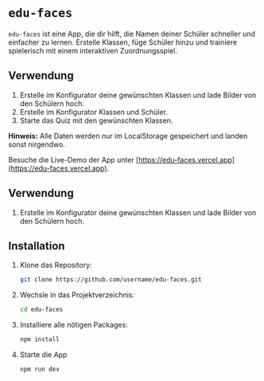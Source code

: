 # `edu-faces`

`edu-faces` ist eine App, die dir hilft, die Namen deiner Schüler schneller und einfacher zu lernen. Erstelle Klassen, füge Schüler hinzu und trainiere spielerisch mit einem interaktiven Zuordnungsspiel.

## Verwendung

1. Erstelle im Konfigurator deine gewünschten Klassen und lade Bilder von den Schülern hoch.
2. Erstelle im Konfigurator Klassen und Schüler.
3. Starte das Quiz mit den gewünschten Klassen.

**Hinweis:** Alle Daten werden nur im LocalStorage gespeichert und landen sonst nirgendwo.

Besuche die Live-Demo der App unter [https://edu-faces.vercel.app](https://edu-faces.vercel.app).

## Verwendung

1. Erstelle im Konfigurator deine gewünschten Klassen und lade Bilder von den Schülern hoch.

## Installation

1. Klone das Repository:

   ```sh
   git clone https://github.com/username/edu-faces.git
   ```

2. Wechsle in das Projektverzeichnis:

   ```sh
   cd edu-faces
   ```

3. Installiere alle nötigen Packages:

   ```sh
   npm install
   ```

4. Starte die App

   ```sh
   npm run dev
   ```
